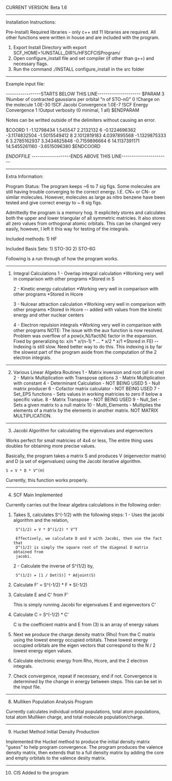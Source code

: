 CURRENT VERSION: Beta 1.6
_______________________________________________________________________________________
Installation Instructions:

Pre-Install) 
Required libraries - only c++ std 11 libraries are required. All other functions were
written in house and are included with the program.

1) Export Install Directory with export SCF_HOME=%INSTALL_DIR%/HFSCFCISProgram/
2) Open configure_install file and set compiler (if other than g++) and 
   necessary flags. 
3) Run the command ./INSTALL configure_install in the src folder

_______________________________________________________________________________________
Example input file:


-----------------STARTS BELOW THIS LINE---------------------
$PARAM
3               !Number of contracted gaussians per orbital "n of STO-nG"
0               !Charge on the molecule
1.0E-30         !SCF Jacobi Convergence
1.0E-7          !SCF Energy Convergence
1               !Output verbosity (0 minimal, 1 all)
$ENDPARAM

Notes can be writted outside of the delimiters without causing an error.

$COORD
        1       -1.12798434        1.545547           2.2132132
        6       -0.1224696362       -3.1174832504      -1.5015549412
        8        2.1012819183       4.0397895568      -1.1329875333
        6        3.2785162937       3.3434825848      -0.7159896664
        6       14.1137391171      14.5455261160      -3.6515096380
$ENDCOORD

$END OF FILE$
-------------------ENDS ABOVE THIS LINE-----------------------

_______________________________________________________________________________________
Extra Information:

Program Status: The program keeps ~6 to 7 sig figs. Some molecules are still having 
trouble converging to the correct energy. I.E. CN+ or CN- or similar molecules.
However, molecules as large as nitro benzene have been tested and give correct energy
to ~ 6 sig figs.

Admittedly the program is a memory hog. It explicitely stores and calculates both the 
upper and lower triangular of all symmetric matricies. It also stores all zero values 
from orthogonal atomic orbitals. This can be changed very easily, however, I left it 
this way for testing of the integrals. 

Included methods:
	1) HF

Included Basis Sets:
	1) STO-3G
	2) STO-6G

Following is a run through of how the program works.
_______________________________________________________________________________________
1) Integral Calculations
	1 - Overlap integral calculation
		*Working very well in comparison with other programs
		*Stored in S

	2 - Kinetic energy calculation
		*Working very well in comparison with other programs
		*Stored in Hcore

	3 - Nulcear attraction calculation 
		*Working very well in comparison with other programs
		*Stored in Hcore -- added with values from the kinetic energy and 
		other nuclear centers

	4 - Electron repulsion integrals
		*Working very well in comparison with other programs
		NOTE: The issue with the aux function is now resolved. Problem was 
		overflow of a pow(x,N)/fact(N) factor in the expansion. Fixed by 
		generalizing to: 
			x/n * x/(n-1) * ... * x/2 * x/1
		*Stored in FEI -- Indexing is still slow. Need better way to do this.
		This indexing is by far the slowest part of the program aside from the
		computation of the 2 electron integrals.

_______________________________________________________________________________________
2) Various Linear Algebra Routines
	1 - Matrix inversion and root (all in one)
	2 - Matrix Multiplication with Transpose options
	3 - Matrix Multiplication with constant
	4 - Determinant Calculation - NOT BEING USED
	5 - Null matrix producer
	6 - Cofactor matrix calculator - NOT BEING USED
	7 - Set_EPS functions - Sets values in working matricies to zero if below a
				specific value.
	8 - Matrix Transpose - NOT BEING USED
	9 - Null_Set - Sets a given matrix to a null matrix
	10 - Multi_Elements - Multiplies the elements of a matrix by the elements in
			      another matrix. NOT MATRIX MULTIPLICATION.

_______________________________________________________________________________________
3) Jacobi Algorithm for calculating the eigenvalues and eigenvectors

Works perfect for small matricies of 4x4 or less, The entire thing uses doubles for 
obtaining more precise values.

Basically, the program takes a matrix S and produces V (eigenvector matrix) and 
D (a set of eigenvalues) using the Jacobi iterative algorithm.

	S = V * D * V^(H)

Currently, this function works properly.
_______________________________________________________________________________________
4) SCF Main Implemented

Currently carries out the linear algebra calculations in the following order:

1) Takes S, calculates S^(-1/2) with the following steps:
	1 - Uses the jacobi algorithm and the relation,

		S^(1/2) = V * D^(1/2) * V^T

		Effectively, we calculate D and V with Jacobi, then use the fact that 
		D^(1/2) is simply the square root of the diagonal D matrix obtained from 
		jacobi.

	2 - Calculate the inverse of S^(1/2) by,

		S^(1/2) = [1 / Det(S)] * Adjoint(S)

2) Calculate F' = S^(-1/2) * F * S(-1/2)

3) Calculate E and C' from F'

	This is simply running Jacobi for eigenvalues E and eigenvectors C'

4) Calculate C = S^(-1/2) * C' 

	C is the coefficient matrix and E from (3) is an array of energy values

5) Next we produce the charge density matrix (Rho) from the C matrix using the lowest 
   energy occupied orbitals. These lowest energy occupied orbitals are the eigen 
   vectors that correspond to the N / 2 lowest energy eigen values.

6) Calculate electronic energy from Rho, Hcore, and the 2 electron integrals.

7) Check convergence, repeat if necessary, end if not. Convergence is determined by 
   the change in energy between steps. This can be set in the input file.

_______________________________________________________________________________________
8) Mulliken Population Analysis Program

Currently calculates individual orbital populations, total atom populations, total
atom Mulliken charge, and total molecule population/charge.
 
_______________________________________________________________________________________
9) Huckel Method Initial Density Production

Implemented the Huckel method to produce the initial density matrix "guess" to help 
program convergence. The program produces the valence density matrix, then extends 
that to a full density matrix by adding the core and empty orbitals to the valence 
desity matrix.

_______________________________________________________________________________________
10) CIS Added to the program

